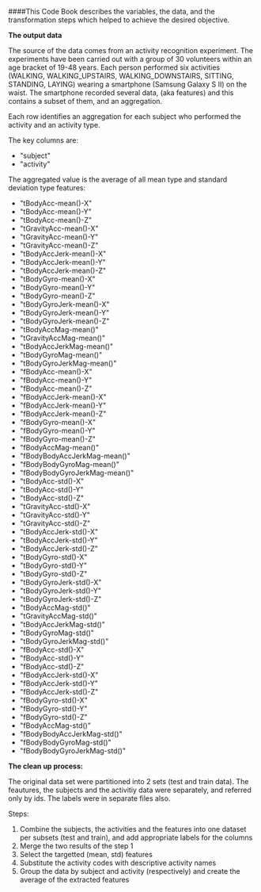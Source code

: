 ####This Code Book describes the variables, the data, and the transformation steps which helped to achieve the desired objective.

**The output data**

The source of the data comes from an activity recognition experiment.
The experiments have been carried out with a group of 30 volunteers within an age bracket of 19-48 years. Each person performed six activities (WALKING, WALKING_UPSTAIRS, WALKING_DOWNSTAIRS, SITTING, STANDING, LAYING) wearing a smartphone (Samsung Galaxy S II) on the waist. 
The smartphone recorded several data, (aka features) and this contains a subset of them, and an aggregation. 

Each row identifies an aggregation for each subject who performed the activity and an activity type. 

The key columns are:

- "subject" 
- "activity" 

The aggregated value is the average of all mean type and standard deviation type features:

- "tBodyAcc-mean()-X" 
- "tBodyAcc-mean()-Y" 
- "tBodyAcc-mean()-Z" 
- "tGravityAcc-mean()-X" 
- "tGravityAcc-mean()-Y" 
- "tGravityAcc-mean()-Z" 
- "tBodyAccJerk-mean()-X" 
- "tBodyAccJerk-mean()-Y" 
- "tBodyAccJerk-mean()-Z" 
- "tBodyGyro-mean()-X" 
- "tBodyGyro-mean()-Y"
- "tBodyGyro-mean()-Z"
- "tBodyGyroJerk-mean()-X" 
- "tBodyGyroJerk-mean()-Y" 
- "tBodyGyroJerk-mean()-Z" 
- "tBodyAccMag-mean()" 
- "tGravityAccMag-mean()" 
- "tBodyAccJerkMag-mean()" 
- "tBodyGyroMag-mean()" 
- "tBodyGyroJerkMag-mean()" 
- "fBodyAcc-mean()-X" 
- "fBodyAcc-mean()-Y" 
- "fBodyAcc-mean()-Z" 
- "fBodyAccJerk-mean()-X" 
- "fBodyAccJerk-mean()-Y" 
- "fBodyAccJerk-mean()-Z" 
- "fBodyGyro-mean()-X" 
- "fBodyGyro-mean()-Y" 
- "fBodyGyro-mean()-Z" 
- "fBodyAccMag-mean()" 
- "fBodyBodyAccJerkMag-mean()" 
- "fBodyBodyGyroMag-mean()" 
- "fBodyBodyGyroJerkMag-mean()" 
- "tBodyAcc-std()-X" 
- "tBodyAcc-std()-Y" 
- "tBodyAcc-std()-Z" 
- "tGravityAcc-std()-X" 
- "tGravityAcc-std()-Y" 
- "tGravityAcc-std()-Z" 
- "tBodyAccJerk-std()-X" 
- "tBodyAccJerk-std()-Y" 
- "tBodyAccJerk-std()-Z" 
- "tBodyGyro-std()-X" 
- "tBodyGyro-std()-Y" 
- "tBodyGyro-std()-Z" 
- "tBodyGyroJerk-std()-X" 
- "tBodyGyroJerk-std()-Y" 
- "tBodyGyroJerk-std()-Z" 
- "tBodyAccMag-std()" 
- "tGravityAccMag-std()" 
- "tBodyAccJerkMag-std()" 
- "tBodyGyroMag-std()" 
- "tBodyGyroJerkMag-std()" 
- "fBodyAcc-std()-X" 
- "fBodyAcc-std()-Y" 
- "fBodyAcc-std()-Z" 
- "fBodyAccJerk-std()-X" 
- "fBodyAccJerk-std()-Y" 
- "fBodyAccJerk-std()-Z" 
- "fBodyGyro-std()-X" 
- "fBodyGyro-std()-Y" 
- "fBodyGyro-std()-Z" 
- "fBodyAccMag-std()" 
- "fBodyBodyAccJerkMag-std()" 
- "fBodyBodyGyroMag-std()" 
- "fBodyBodyGyroJerkMag-std()"

**The clean up process:**

The original data set were partitioned into  2 sets (test and train data). The feautures, the subjects and the activitiy data were separately, and referred only by ids. The labels were in separate files also.

Steps:

 1. Combine the subjects, the activities and the features into one dataset per subsets (test and train), and add appropriate labels for the columns
 2. Merge the two results of the step 1
 3. Select the targetted (mean, std) features
 4. Substitute the activity codes with descriptive activity names 
 5. Group the data by subject and activity (respectively) and create the average of the extracted features
 